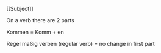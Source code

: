 [[Subject]]

On a verb there are 2 parts

Kommen = Komm + en

Regel maßig verben (regular verb) = no change in first part

